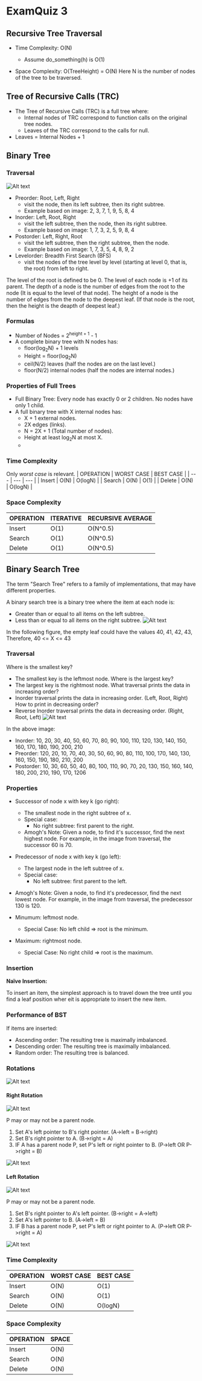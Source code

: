 # ExamQuiz 3


## Recursive Tree Traversal

- Time Complexity: O(N)
    -  Assume do_something(h) is O(1)
  
- Space Complexity: O(TreeHeight) = O(N)
Here N is the number of nodes of the tree to be traversed. 

## Tree of Recursive Calls (TRC)
- The Tree of Recursive Calls (TRC) is a full tree where:
  -  Internal nodes of TRC correspond to function calls on the original tree nodes.
  -  Leaves of the TRC correspond to the calls for null.
- Leaves = Internal Nodes + 1

## Binary Tree
### Traversal
![Alt text](image-6.png)


- Preorder: Root, Left, Right
  -   visit the node, then its left subtree, then its right subtree.
  -   Example based on image: 2, 3, 7, 1, 9, 5, 8, 4
- Inorder: Left, Root, Right
  -    visit the left subtree, then the node, then its right subtree.
  -    Example based on image: 1, 7, 3, 2, 5, 9, 8, 4
- Postorder: Left, Right, Root
  -    visit the left subtree, then the right subtree, then the node.
  -    Example based on image: 1, 7, 3, 5, 4, 8, 9, 2
- Levelorder: Breadth First Search (BFS)
  -    visit the nodes of the tree level by level (starting at level 0, that is, the root)  from left to right. 

The level of the root is defined to be 0.
The level of each node is +1 of its parent.
The depth of a node is the number of edges from the root to the node (It is equal to the level of that node).
The height of a node is the number of edges from the node to the deepest leaf. (If that node is the root, then the height is the deapth of deepest leaf.)

### Formulas
- Number of Nodes = 2<sup>height + 1</sup> - 1
- A complete binary tree with N nodes has:
  -  floor(log<sub>2</sub>N) + 1 levels
  -  Height = floor(log<sub>2</sub>N)
  -  ceil(N/2) leaves (half the nodes are on the last level.)
  -  floor(N/2) internal nodes (half the nodes are internal nodes.)

### Properties of Full Trees
- Full Binary Tree: Every node has exactly 0 or 2 children. No nodes have only 1 child.
- A full binary tree with X internal nodes has:
  -  X + 1 external nodes.
  -  2X edges (links).
  -  N = 2X + 1 (Total number of nodes).
  -  Height at least log<sub>2</sub>N at most X.
  -  


### Time Complexity
Only _worst case_ is relevant.
| OPERATION | WORST CASE | BEST CASE |
| --- | --- | --- |
| Insert | O(N) | O(logN) |
| Search | O(N) | O(1) |
| Delete | O(N) | O(logN) |

### Space Complexity
| OPERATION | ITERATIVE | RECURSIVE AVERAGE |
| --- | --- | --- |
| Insert | O(1) | O(N^0.5) |
| Search | O(1) | O(N^0.5) |
| Delete | O(1) | O(N^0.5) |


## Binary Search Tree
The term "Search Tree" refers to a family of implementations, that may have different properties. 

A binary search tree is a binary tree where the item at each node is:
- Greater than or equal to all items on the left subtree.
- Less than or equal to all items on the right subtree.
![Alt text](image.png)

In the following figure, the empty leaf could have the values 40, 41, 42, 43, 
Therefore, 40 <= X <= 43

### Traversal
Where is the smallest key? 
- The smallest key is the leftmost node.
Where is the largest key? 
- The largest key is the rightmost node.
What traversal prints the data in increasing order?
- Inorder traversal prints the data in increasing order. (Left, Root, Right)
How to print in decreasing order?
- Reverse Inorder traversal prints the data in decreasing order. (Right, Root, Left)
![Alt text](image-1.png)

In the above image:
- Inorder: 10, 20, 30, 40, 50, 60, 70, 80, 90, 100, 110, 120, 130, 140, 150, 160, 170, 180, 190, 200, 210
- Preorder: 120, 20, 10, 70, 40, 30, 50, 60, 90, 80, 110, 100, 170, 140, 130, 160, 150, 190, 180, 210, 200
- Postorder: 10, 30, 60, 50, 40, 80, 100, 110, 90, 70, 20, 130, 150, 160, 140, 180, 200, 210, 190, 170, 1206

### Properties
- Successor of node x with key k (go right):
    -  The smallest node in the right subtree of x.
    -  Special case:
       -   No right subtree: first parent to the right.
   - Amogh's Note: Given a node, to find it's successor, find the next highest node. For example, in the image from traversal, the successor 60 is 70.
- Predecessor of node x with key k (go left):
    -  The largest node in the left subtree of x.
    -  Special case:
       -   No left subtree: first parent to the left. 
 - Amogh's Note: Given a node, to find it's predecessor, find the next lowest node. For example, in the image from traversal, the predecessor 130 is 120.


- Minumum: leftmost node.
  -  Special Case: No left child => root is the minimum.
- Maximum: rightmost node.
  -  Special Case: No right child => root is the maximum.


### Insertion
__Naïve Insertion:__

To insert an item, the simplest approach is to travel down the tree until you find a leaf position wher eit is appropriate to insert the new item.

### Performance of BST
If items are inserted:
- Ascending order: The resulting tree is maximally imbalanced.
- Descending order: The resulting tree is maximally imbalanced.
- Random order: The resulting tree is balanced.

### Rotations
![Alt text](image-2.png)

#### Right Rotation
![Alt text](image-3.png)

P may or may not be a parent node.

1. Set A's left pointer to B's right pointer. (A->left = B->right)
2. Set B's right pointer to A. (B->right = A)
3. IF A has a parent node P, set P's left or right pointer to B. (P->left OR P->right = B)

![Alt text](image-5.png)

#### Left Rotation
![Alt text](image-5.png)

P may or may not be a parent node.

1. Set B's right pointer to A's left pointer. (B->right = A->left)
2. Set A's left pointer to B. (A->left = B)
3. IF B has a parent node P, set P's left or right pointer to A. (P->left OR P->right = A)
   
![Alt text](image-3.png)

### Time Complexity
| OPERATION | WORST CASE | BEST CASE |
| --- | --- | --- |
| Insert | O(N) | O(1) |
| Search | O(N) | O(1) |
| Delete | O(N) | O(logN) |

### Space Complexity
| OPERATION | SPACE |
| --- | --- |
| Insert | O(N) |
| Search | O(N) |
| Delete | O(N) |

